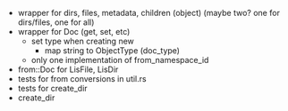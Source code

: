 - wrapper for dirs, files, metadata, children (object) (maybe two? one for dirs/files, one for all)
- wrapper for Doc (get, set, etc)
    - set type when creating new
        - map string to ObjectType (doc_type)
    - only one implementation of from_namespace_id
- from::Doc for LisFile, LisDir
- tests for from conversions in util.rs
- tests for create_dir
- create_dir
